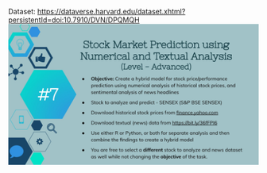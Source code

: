 Dataset: https://dataverse.harvard.edu/dataset.xhtml?persistentId=doi:10.7910/DVN/DPQMQH
<img src="DS.jpg" />
